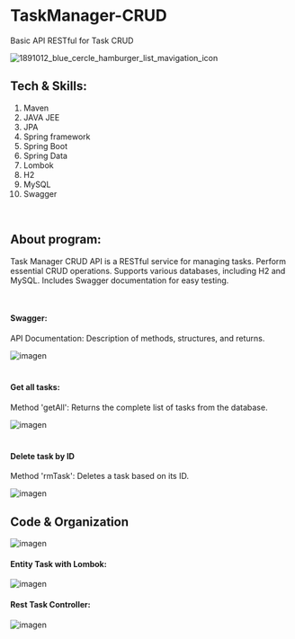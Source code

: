 # TaskManager-CRUD
Basic API RESTful for Task CRUD


![1891012_blue_cercle_hamburger_list_mavigation_icon](https://github.com/Amhernandez5508/Banco/assets/121590490/9863bb70-efe8-4794-9509-0d5069ccc074)
<h2>Tech & Skills:</h2>
<ol>
  <li>Maven</li>
  <li>JAVA JEE</li>
  <li>JPA</li>
  <li>Spring framework</li>
  <li>Spring Boot</li>
  <li>Spring Data</li>
  <li>Lombok</li>
  <li>H2</li>
  <li>MySQL</li>
  <li>Swagger</li>
</ol>

<br>
<h2>About program:</h2>
<p>Task Manager CRUD API is a RESTful service for managing tasks. Perform essential CRUD operations. Supports various databases, including H2 and MySQL. Includes Swagger documentation for easy testing.</p>
<br>

<h4>Swagger:</h4>
<p>API Documentation: Description of methods, structures, and returns.</p>

![imagen](https://github.com/Amhernandez5508/TaskManager-CRUD/assets/121590490/de1e2ce6-16eb-4731-9fd5-7cb8640bb356)


<h1></h1>
<h4>Get all tasks:</h4>
<p>Method 'getAll': Returns the complete list of tasks from the database.</p>

![imagen](https://github.com/Amhernandez5508/TaskManager-CRUD/assets/121590490/06f6866e-2e8f-4502-8369-0eb0987cd18d)

<h1></h1>

<h4>Delete task by ID</h4>
<p>Method 'rmTask': Deletes a task based on its ID.</p>

![imagen](https://github.com/Amhernandez5508/TaskManager-CRUD/assets/121590490/dbcbfa36-8836-4a30-9387-e101aba0ebef)


<h2>Code & Organization</h2>

![imagen](https://github.com/Amhernandez5508/TaskManager-CRUD/assets/121590490/e068878c-e815-4bb7-a1c7-5a953f5772fa)


<h4>Entity Task with Lombok:</h4>

![imagen](https://github.com/Amhernandez5508/TaskManager-CRUD/assets/121590490/6f63b0a4-59d6-4593-b0c0-a97c54712884)


<h4>Rest Task Controller:</h4>

![imagen](https://github.com/Amhernandez5508/TaskManager-CRUD/assets/121590490/d26482bc-d991-4d4b-9a28-236e2fe2417f)
